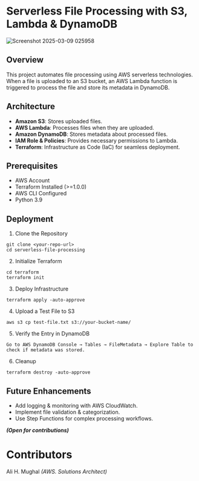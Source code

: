 # Serverless File Processing with S3, Lambda & DynamoDB
![Screenshot 2025-03-09 025958](https://github.com/user-attachments/assets/43c6721a-c27b-4fc7-975c-c05a6ed05dc2)

## Overview

This project automates file processing using AWS serverless technologies. When a file is uploaded to an S3 bucket, an AWS Lambda function is triggered to process the file and store its metadata in DynamoDB.

## Architecture

- **Amazon S3**: Stores uploaded files.
- **AWS Lambda**: Processes files when they are uploaded.
- **Amazon DynamoDB**: Stores metadata about processed files.
- **IAM Role & Policies**: Provides necessary permissions to Lambda.
- **Terraform**: Infrastructure as Code (IaC) for seamless deployment.

## Prerequisites

- AWS Account
- Terraform Installed (>=1.0.0)
- AWS CLI Configured
- Python 3.9

## Deployment

1. Clone the Repository
```
git clone <your-repo-url>
cd serverless-file-processing
```
2. Initialize Terraform
```
cd terraform
terraform init
```
3. Deploy Infrastructure
```
terraform apply -auto-approve
```
4. Upload a Test File to S3
```
aws s3 cp test-file.txt s3://your-bucket-name/
```
5. Verify the Entry in DynamoDB
```
Go to AWS DynamoDB Console → Tables → FileMetadata → Explore Table to check if metadata was stored.
```
6. Cleanup
```
terraform destroy -auto-approve
```
## Future Enhancements

- Add logging & monitoring with AWS CloudWatch.
- Implement file validation & categorization.
- Use Step Functions for complex processing workflows.

***(Open for contributions)***

# Contributors
Ali H. Mughal *(AWS. Solutions Architect)*
